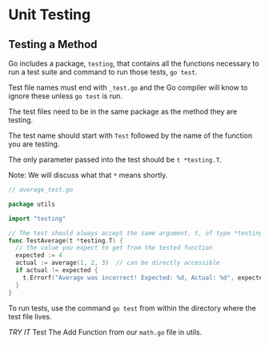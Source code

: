 # Unit Testing

## Testing a Method

Go includes a package, `testing`, that contains all the functions necessary to
run a test suite and command to run those tests, `go test`.

Test file names must end with `_test.go` and the Go compiler will know to ignore
these unless `go test` is run.

The test files need to be in the same package as the method they are testing.

The test name should start with `Test` followed by the name of the
function you are testing.

The only parameter passed into the test should be `t *testing.T`.

Note: We will discuss what that `*` means shortly.

```go
// average_test.go

package utils

import "testing"

// The test should always accept the same argument, t, of type *testing.T)
func TestAverage(t *testing.T) {
  // the value you expect to get from the tested function
  expected := 4
  actual := average(1, 2, 3)  // can be directly accessible
  if actual != expected {
    t.Errorf("Average was incorrect! Expected: %d, Actual: %d", expected, actual)
  }
}
```

To run tests, use the command `go test` from within the directory where the test
file lives.

_TRY IT_
Test The Add Function from our `math.go` file in utils.
